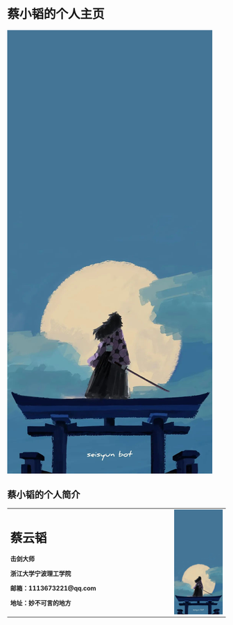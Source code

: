 # 蔡小韬的个人主页
![看看就行](/鬼灭.jpg)
## 蔡小韬的个人简介
<table border="0">
  <tr>
    <td width="75%">
      <h1>蔡云韬</h1>
      <p><b>击剑大师</b></p>
      <p><b>浙江大学宁波理工学院</b></p>
      <p><b>邮箱：1113673221@qq.com</b></p>
      <p><b>地址：妙不可言的地方</b></p>
    </td>
    <td width="25%">
      <img src="/鬼灭.jpg" width="100%">      
    </td>
  </tr>
</table> 
